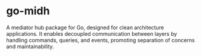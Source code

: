 # go-midh
A mediator hub package for Go, designed for clean architecture applications. It enables decoupled communication between layers by handling commands, queries, and events, promoting separation of concerns and maintainability.
